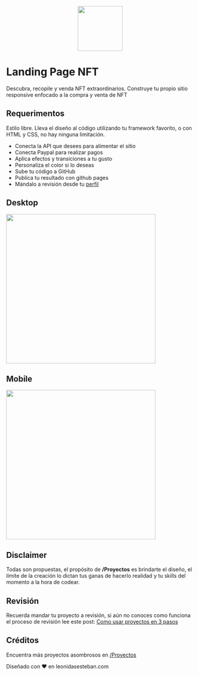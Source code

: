 <div align="center">
<img width="120px"  src="https://raw.githubusercontent.com/no-te-rindas/logo/main/Logo/LeonidasEsteban-destello-envolvente-cuadrada.png" />
</div>

#  Landing Page NFT
Descubra, recopile y venda NFT extraordinarios.
Construye tu propio sitio responsive enfocado a la compra y venta de NFT

## Requerimentos
Estilo libre. Lleva el diseño al código utilizando tu framework favorito, o con HTML y CSS, no hay ninguna limitación.

- Conecta la API que desees para alimentar el sitio
- Conecta Paypal para realizar pagos
- Aplica efectos y transiciones a tu gusto
- Personaliza el color si lo deseas
- Sube tu código a GitHub
- Publica tu resultado con github pages
- Mándalo a revisión desde tu [perfil](https://leonidasesteban.com/estudiante)


## Desktop

<img width="400px"  src="https://raw.githubusercontent.com/uxcristopher/imagenes/main/Readmes/Landing%20page%20NTFS/Desktop.jpg" />


## Mobile

<img width="400px" src="https://raw.githubusercontent.com/uxcristopher/imagenes/main/Readmes/Landing%20page%20NTFS/Mobile.jpg" />

## Disclaimer

Todas son propuestas, el propósito de **/Proyectos** es brindarte el diseño, el límite de la creación lo dictan tus ganas de hacerlo realidad y tu skills del momento a la hora de codear.


## Revisión

Recuerda mandar tu proyecto a revisión, si aún no conoces como funciona el proceso de revisión lee este post: [Como usar proyectos en 3 pasos](https://leonidasesteban.com/blog/como-usar-proyectos-en-3-pasos)

## Créditos

Encuentra más proyectos asombrosos en [/Proyectos](https://leonidasesteban.com/proyectos)

Diseñado con ♥️ en leonidasesteban.com